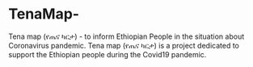 # TenaMap-
Tena map (የጤና ካርታ) - to inform Ethiopian People in the situation about Coronavirus pandemic. Tena map (የጤና ካርታ) is a project dedicated to support the Ethiopian people during the Covid19 pandemic.
